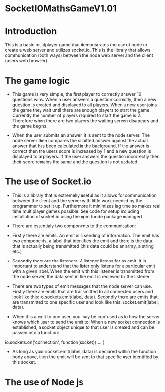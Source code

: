 # SocketIOMathsGameV1.01

# Introduction
This is a basic multiplayer game that demonstrates the use of node to create a web server and utilizes socket.io. This is the library that
allows communication (both ways) between the node web server and the client (users web browser).

# The game logic
- This game is very simple, the first player to correctly answer 10 questions wins. When a user answers a question correctly, then a new
question is created and displayed to all players. When a new user joins the game they wait until there are enough players to start the game. Currently the number of players required to start the game is 2. Therefore when there are two players the waiting screen disapears and the game begins. 

- When the user submits an answer, it is sent to the node server. The node server then compares the subitted answer against the actual answer that has been calculated in the baclground. If the answer is correct then the users score is increased by 1 and a new question is displayed to al players. If the user answers the question incorrectly then their score remains the same and the question is not updated.

# The use of Socket.io
- This is a library that is extremelly useful as it allows for communication between the client and the server with little work needed by the programmer to set it up. Furthermore it minimizes lag time so makes real time multiplayer games possible. See code for setup including installation of socket.io using the npm (node package manager) 

- There are essentialy two components to the communication:

- Firstly there are emits. An emit is a sending of information. The emit has two components, a label that identifies the emit and there is the data that is actually being transmitted (this data could be an array, a string etc.)

- Secondly there are the listeners. A listener listens for an emit. It is important to understand that the lister only listens for a particular emit with a given label. When the emit with this listener is transmitted from the node server, the data sent in the emit is recieved by the listener.

- There are two types of emit messages that the node server can use. Firstly there are emits that are transmitted to all connected users and look like this: io.sockets.emit(label, data). Secondly there are emits that are transmitted to one specific user and look like this:
socket.emit(label, data).

- When it is a emit to one user, you may be confused as to how the server knows which user to send the emit to. When a new socket connection is established, a socket object unique to that user is created and can be passed into a function:

io.sockets.on('connection', function(socket){
...
}

- As long as your socket.emit(label, data) is declared within the function body above, then the emit will be sent to that specific user  identified by this socket.

# The use of Node js



